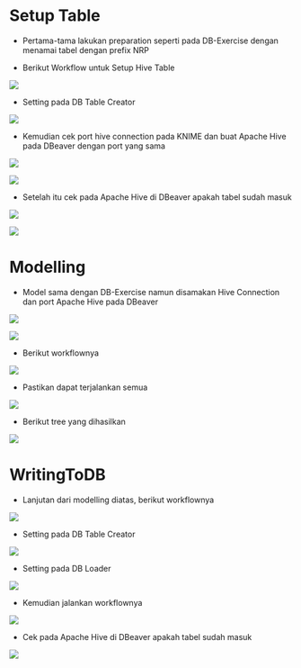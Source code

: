 # Setup Table

- Pertama-tama lakukan preparation seperti pada DB-Exercise dengan menamai tabel dengan prefix NRP

- Berikut Workflow untuk Setup Hive Table

![](Dokumentasi/1-workflow.PNG)

- Setting pada DB Table Creator

![](Dokumentasi/1-DBTABLE.PNG)

- Kemudian cek port hive connection pada KNIME dan buat Apache Hive pada DBeaver dengan port yang sama

![](Dokumentasi/1-HIVEPORT.PNG)

![](Dokumentasi/1-DBEAVERPORT.PNG)

- Setelah itu cek pada Apache Hive di DBeaver apakah tabel sudah masuk

![](Dokumentasi/1-SQLDBEAVER-1.PNG)

![](Dokumentasi/1-SQLDBEAVER-2.PNG)


# Modelling

- Model sama dengan DB-Exercise namun disamakan Hive Connection dan port Apache Hive pada DBeaver

![](Dokumentasi/1-HIVEPORT.PNG)

![](Dokumentasi/1-DBEAVERPORT.PNG)

- Berikut workflownya

![](Dokumentasi/2-WORKFLOW.PNG)

- Pastikan dapat terjalankan semua

![](Dokumentasi/2-WORKFLOW-RUN.PNG)

- Berikut tree yang dihasilkan

![](Dokumentasi/2-RES.PNG)


# WritingToDB

- Lanjutan dari modelling diatas, berikut workflownya

![](Dokumentasi/3-WORKFLOW.PNG)

- Setting pada DB Table Creator

![](Dokumentasi/3-DBCREATOR.PNG)

- Setting pada DB Loader

![](Dokumentasi/3-DBLOADER.PNG)

- Kemudian jalankan workflownya

![](Dokumentasi/3-WORKFLOW-RUN.PNG)

- Cek pada Apache Hive di DBeaver apakah tabel sudah masuk

![](Dokumentasi/3-SQLDBEAVER.PNG)
